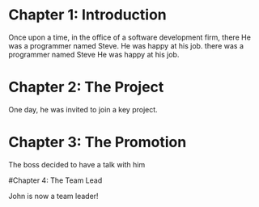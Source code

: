 # Chapter 1: Introduction

Once upon a time, in the office of a software development firm, there
He was a programmer named Steve. He was happy at his job.
there was a programmer named Steve
He was happy at his job.

# Chapter 2: The Project
One day, he was invited to join a key project.

# Chapter 3: The Promotion
The boss decided to have a talk with him

#Chapter 4: The Team Lead

John is now a team leader!
